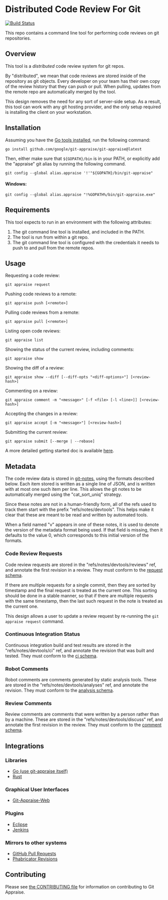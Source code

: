 # Distributed Code Review For Git
[![Build Status](https://travis-ci.org/google/git-appraise.svg?branch=master)](https://travis-ci.org/google/git-appraise)

This repo contains a command line tool for performing code reviews on git
repositories.

## Overview

This tool is a *distributed* code review system for git repos.

By "distributed", we mean that code reviews are stored inside of the repository
as git objects. Every developer on your team has their own copy of the review
history that they can push or pull. When pulling, updates from the remote
repo are automatically merged by the tool.

This design removes the need for any sort of server-side setup. As a result,
this tool can work with any git hosting provider, and the only setup required
is installing the client on your workstation.

## Installation

Assuming you have the [Go tools installed](https://golang.org/doc/install), run
the following command:

    go install github.com/google/git-appraise/git-appraise@latest

Then, either make sure that `${GOPATH}/bin` is in your PATH, or explicitly add the
"appraise" git alias by running the following command.

    git config --global alias.appraise '!'"${GOPATH}/bin/git-appraise"

#### Windows:

    git config --global alias.appraise "!%GOPATH%/bin/git-appraise.exe"

## Requirements

This tool expects to run in an environment with the following attributes:

1.  The git command line tool is installed, and included in the PATH.
2.  The tool is run from within a git repo.
3.  The git command line tool is configured with the credentials it needs to
    push to and pull from the remote repos.

## Usage

Requesting a code review:

    git appraise request

Pushing code reviews to a remote:

    git appraise push [<remote>]

Pulling code reviews from a remote:

    git appraise pull [<remote>]

Listing open code reviews:

    git appraise list

Showing the status of the current review, including comments:

    git appraise show

Showing the diff of a review:

    git appraise show --diff [--diff-opts "<diff-options>"] [<review-hash>]

Commenting on a review:

    git appraise comment -m "<message>" [-f <file> [-l <line>]] [<review-hash>]

Accepting the changes in a review:

    git appraise accept [-m "<message>"] [<review-hash>]

Submitting the current review:

    git appraise submit [--merge | --rebase]

A more detailed getting started doc is available [here](docs/tutorial.md).

## Metadata

The code review data is stored in [git-notes](https://git-scm.com/docs/git-notes),
using the formats described below. Each item stored is written as a single
line of JSON, and is written with at most one such item per line. This allows
the git notes to be automatically merged using the "cat\_sort\_uniq" strategy.

Since these notes are not in a human-friendly form, all of the refs used to
track them start with the prefix "refs/notes/devtools". This helps make it
clear that these are meant to be read and written by automated tools.

When a field named "v" appears in one of these notes, it is used to denote
the version of the metadata format being used. If that field is missing, then
it defaults to the value 0, which corresponds to this initial version of the
formats.

### Code Review Requests

Code review requests are stored in the "refs/notes/devtools/reviews" ref, and
annotate the first revision in a review. They must conform to the
[request schema](schema/request.json).

If there are multiple requests for a single commit, then they are sorted by
timestamp and the final request is treated as the current one. This sorting
should be done in a stable manner, so that if there are multiple requests
with the same timestamp, then the last such request in the note is treated
as the current one.

This design allows a user to update a review request by re-running the
`git appraise request` command.

### Continuous Integration Status

Continuous integration build and test results are stored in the
"refs/notes/devtools/ci" ref, and annotate the revision that was built and
tested. They must conform to the [ci schema](schema/ci.json).

### Robot Comments

Robot comments are comments generated by static analysis tools. These are
stored in the "refs/notes/devtools/analyses" ref, and annotate the revision.
They must conform to the [analysis schema](schema/analysis.json).

### Review Comments

Review comments are comments that were written by a person rather than by a
machine. These are stored in the "refs/notes/devtools/discuss" ref, and
annotate the first revision in the review. They must conform to the
[comment schema](schema/comment.json).

## Integrations

### Libraries

  - [Go (use git-appraise itself)](https://github.com/google/git-appraise/blob/master/review/review.go)
  - [Rust](https://github.com/Nemo157/git-appraise-rs)

### Graphical User Interfaces

  - [Git-Appraise-Web](https://github.com/google/git-appraise-web)

### Plugins

  - [Eclipse](https://github.com/google/git-appraise-eclipse)
  - [Jenkins](https://github.com/jenkinsci/google-git-notes-publisher-plugin)

### Mirrors to other systems

  - [GitHub Pull Requests](https://github.com/google/git-pull-request-mirror)
  - [Phabricator Revisions](https://github.com/google/git-phabricator-mirror)

## Contributing

Please see [the CONTRIBUTING file](CONTRIBUTING.md) for information on contributing to Git Appraise.
